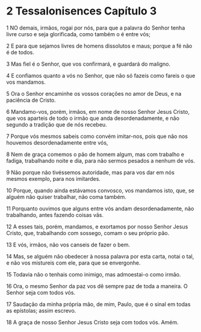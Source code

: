 # 2 Tessalonisences Capítulo 3

1	NO demais, irmãos, rogai por nós, para que a palavra do Senhor tenha livre curso e seja glorificada, como também o é entre vós;

2	E para que sejamos livres de homens dissolutos e maus; porque a fé não é de todos.

3	Mas fiel é o Senhor, que vos confirmará, e guardará do maligno.

4	E confiamos quanto a vós no Senhor, que não só fazeis como fareis o que vos mandamos.

5	Ora o Senhor encaminhe os vossos corações no amor de Deus, e na paciência de Cristo.

6	Mandamo-vos, porém, irmãos, em nome de nosso Senhor Jesus Cristo, que vos aparteis de todo o irmão que anda desordenadamente, e não segundo a tradição que de nós recebeu.

7	Porque vós mesmos sabeis como convém imitar-nos, pois que não nos houvemos desordenadamente entre vós,

8	Nem de graça comemos o pão de homem algum, mas com trabalho e fadiga, trabalhando noite e dia, para não sermos pesados a nenhum de vós.

9	Não porque não tivéssemos autoridade, mas para vos dar em nós mesmos exemplo, para nos imitardes.

10	Porque, quando ainda estávamos convosco, vos mandamos isto, que, se alguém não quiser trabalhar, não coma também.

11	Porquanto ouvimos que alguns entre vós andam desordenadamente, não trabalhando, antes fazendo coisas vãs.

12	A esses tais, porém, mandamos, e exortamos por nosso Senhor Jesus Cristo, que, trabalhando com sossego, comam o seu próprio pão.

13	E vós, irmãos, não vos canseis de fazer o bem.

14	Mas, se alguém não obedecer à nossa palavra por esta carta, notai o tal, e não vos mistureis com ele, para que se envergonhe.

15	Todavia não o tenhais como inimigo, mas admoestai-o como irmão.

16	Ora, o mesmo Senhor da paz vos dê sempre paz de toda a maneira. O Senhor seja com todos vós.

17	Saudação da minha própria mão, de mim, Paulo, que é o sinal em todas as epístolas; assim escrevo.

18	A graça de nosso Senhor Jesus Cristo seja com todos vós. Amém.

